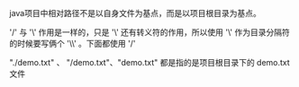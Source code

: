 java项目中相对路径不是以自身文件为基点，而是以项目根目录为基点。

'/' 与 '\\' 作用是一样的，只是 '\\' 还有转义符的作用，所以使用 '\\' 作为目录分隔符的时候要写俩个 '\\\\\' 。下面都使用 '/'

"./demo.txt" 、 "/demo.txt"、"demo.txt" 都是指的是项目根目录下的 demo.txt 文件  

